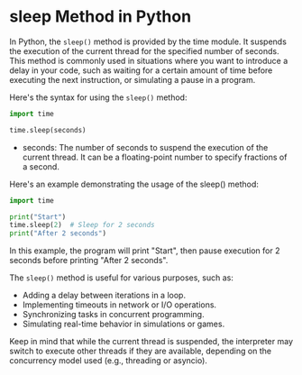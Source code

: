 # sleep Method in Python

In Python, the `sleep()` method is provided by the time module. It suspends the execution of the current thread for the specified number of seconds. This method is commonly used in situations where you want to introduce a delay in your code, such as waiting for a certain amount of time before executing the next instruction, or simulating a pause in a program.

Here's the syntax for using the `sleep()` method:

```python
import time

time.sleep(seconds)
```

- seconds: The number of seconds to suspend the execution of the current thread. It can be a floating-point number to specify fractions of a second.


Here's an example demonstrating the usage of the sleep() method:

```python
import time

print("Start")
time.sleep(2)  # Sleep for 2 seconds
print("After 2 seconds")
```


In this example, the program will print "Start", then pause execution for 2 seconds before printing "After 2 seconds".

The `sleep()` method is useful for various purposes, such as:

- Adding a delay between iterations in a loop.
- Implementing timeouts in network or I/O operations.
- Synchronizing tasks in concurrent programming.
- Simulating real-time behavior in simulations or games.

Keep in mind that while the current thread is suspended, the interpreter may switch to execute other threads if they are available, depending on the concurrency model used (e.g., threading or asyncio).
